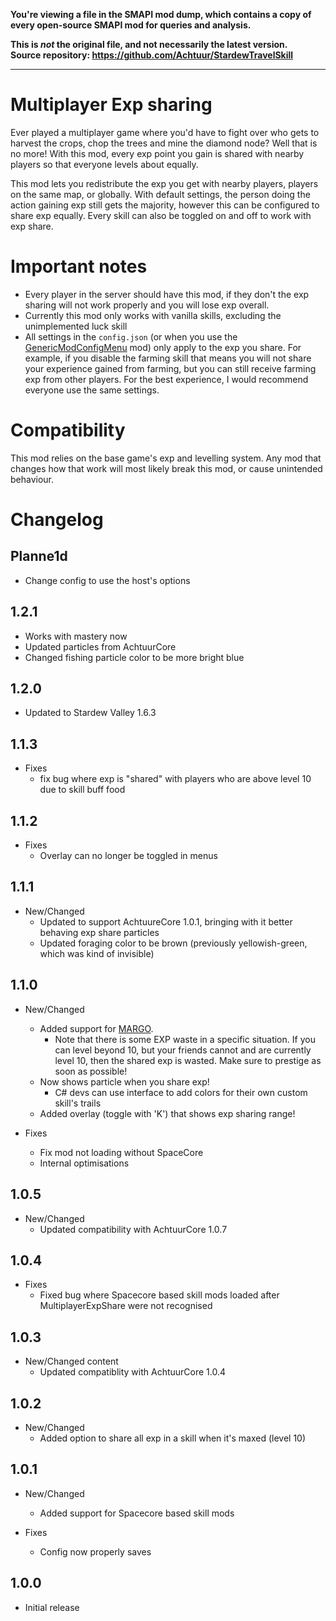 **You're viewing a file in the SMAPI mod dump, which contains a copy of every open-source SMAPI mod
for queries and analysis.**

**This is _not_ the original file, and not necessarily the latest version.**  
**Source repository: https://github.com/Achtuur/StardewTravelSkill**

----

# Multiplayer Exp sharing

Ever played a multiplayer game where you'd have to fight over who gets to harvest the crops, chop the trees and mine the diamond node? Well that is no more! With this mod, every exp point you gain is shared with nearby players so that everyone levels about equally.

This mod lets you redistribute the exp you get with nearby players, players on the same map, or globally. With default settings, the person doing the action gaining exp still gets the majority, however this can be configured to share exp equally. Every skill can also be toggled on and off to work with exp share.

# Important notes

* Every player in the server should have this mod, if they don't the exp sharing will not work properly and you will lose exp overall.
* Currently this mod only works with vanilla skills, excluding the unimplemented luck skill
* All settings in the `config.json` (or when you use the [GenericModConfigMenu](https://www.nexusmods.com/stardewvalley/mods/5098) mod) only apply to the exp you share. For example, if you disable the farming skill that means you will not share your experience gained from farming, but you can still receive farming exp from other players. For the best experience, I would recommend everyone use the same settings.

# Compatibility

This mod relies on the base game's exp and levelling system. Any mod that changes how that work will most likely break this mod, or cause unintended behaviour.

# Changelog

## Planne1d
* Change config to use the host's options

## 1.2.1
* Works with mastery now
* Updated particles from AchtuurCore
* Changed fishing particle color to be more bright blue

## 1.2.0 
* Updated to Stardew Valley 1.6.3

## 1.1.3

* Fixes
  * fix bug where exp is "shared" with players who are above level 10 due to skill buff food 

## 1.1.2

* Fixes
  * Overlay can no longer be toggled in menus

## 1.1.1
* New/Changed
  * Updated to support AchtuureCore 1.0.1, bringing with it better behaving exp share particles
  * Updated foraging color to be brown (previously yellowish-green, which was kind of invisible) 

## 1.1.0
* New/Changed
	* Added support for [MARGO](https://www.nexusmods.com/stardewvalley/mods/14470).
		* Note that there is some EXP waste in a specific situation. If you can level beyond 10, but your friends cannot and are currently level 10, then the shared exp is wasted. Make sure to prestige as soon as possible!
	* Now shows particle when you share exp!
		* C# devs can use interface to add colors for their own custom skill's trails
  * Added overlay (toggle with 'K') that shows exp sharing range!
	
* Fixes
	* Fix mod not loading without SpaceCore
	* Internal optimisations

## 1.0.5
* New/Changed
  * Updated compatibility with AchtuurCore 1.0.7

## 1.0.4
* Fixes
  * Fixed bug where Spacecore based skill mods loaded after MultiplayerExpShare were not recognised

## 1.0.3
* New/Changed content
  * Updated compatiblity with AchtuurCore 1.0.4

## 1.0.2
* New/Changed
  * Added option to share all exp in a skill when it's maxed (level 10)

## 1.0.1
* New/Changed
  * Added support for Spacecore based skill mods

* Fixes
  * Config now properly saves
## 1.0.0
* Initial release


